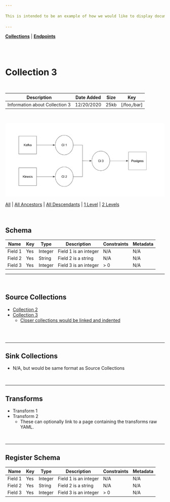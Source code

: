 ```yaml
---

This is intended to be an example of how we would like to display documentation using Estuary.  The "Collection" section is the page a user would see after clicking a collection.

---
```




[**Collections**](https://github.com/estuary/docs/blob/dave_dev/examples/docs/collections.md) | [**Endpoints**](https://github.com/estuary/docs/blob/dave_dev/examples/docs/Endpoints.md)

<br></br>

# Collection 3

</br>

| Description | Date Added | Size | Key |
| ----------- | --------- |---| --- |
| Information about Collection 3 | 12/20/2020 |25kb | [/foo,/bar] |

<br>


![image](https://github.com/estuary/docs/blob/dave_dev/examples/docs/images/fullGraph.png?raw=true)



[All](filter) | [All Ancestors](filter) | [All Descendants](filter) | [1 Level](filter) | [2 Levels](filter)

</br>

## Schema


| Name | Key | Type | Description | Constraints | Metadata |
| ------ | ----------- | --------- |---| --- | --- |
| Field 1   | Yes | Integer | Field 1 is an integer | N/A | N/A |
| Field 2   | Yes | String | Field 2 is a string | N/A | N/A |
| Field 3   | Yes | Integer | Field 3 is an integer | > 0 | N/A |

---

</br>

## Source Collections


* [Collection 2](link)</br>
* [Collection 3](link)</br>
   * [Closer collections would be linked and indented](link) 
</br>

</br>

---
## Sink Collections


 * N/A, but would be same format as Source Collections

</br>

---

 ## Transforms

 * Transform 1
 * Transform 2
     * These can optionally link to a page containing the transforms raw YAML.

</br>

---
 ## Register Schema

| Name | Key | Type | Description | Constraints | Metadata |
| ------ | ----------- | --------- |---| --- | --- |
| Field 1   | Yes | Integer | Field 1 is an integer | N/A | N/A |
| Field 2   | Yes | String | Field 2 is a string | N/A | N/A |
| Field 3   | Yes | Integer | Field 3 is an integer | > 0 | N/A |
